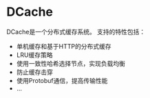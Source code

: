 # DCache
DCache是一个分布式缓存系统。
支持的特性包括：
- 单机缓存和基于HTTP的分布式缓存
- LRU缓存策略
- 使用一致性哈希选择节点，实现负载均衡
- 防止缓存击穿
- 使用Protobuf通信，提高传输性能
- ...